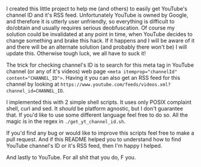 I created this little project to help me (and others) to easily get YouTube's channel ID
and it's RSS feed. Unfortunately YouTube is owned by Google, and therefore it is utterly
user unfriendly, so everything is difficult to do/obtain and usually requires serious
deobfuscation. Of course my solution could be invalidated at any point in time, when
YouTube decides to change something and brake this hack. If it happens and I will be aware
of it and there will be an alternate solution (and probably there won't be) I will update this.
Otherwise tough luck, we all have to suck it!

The trick for checking channel's ID is to search for this meta tag in YouTube channel
(or any of it's videos) web page `<meta itemprop="channelId" content="CHANNEL_ID">`.
Having it you can also get an RSS feed for this channel by looking at
`https://www.youtube.com/feeds/videos.xml?channel_id=CHANNEL_ID`.

I implemented this with 2 simple shell scripts. It uses only POSIX complaint shell,
curl and sed. It *should* be platform agnostic, but I don't guarantee that. If you'd like
to use some different language feel free to do so. All the magic is in the regex in
`./get_yt_channel_id.sh`.

If you'd find any bug or would like to improve this scripts feel free to make a pull request.
And if this README helped you to understand how to find YouTube channel's ID or it's RSS feed,
then I'm happy I helped.

And lastly to YouTube. For all shit that you do, F you.
